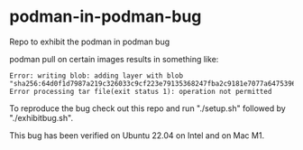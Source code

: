 # podman-in-podman-bug
Repo to exhibit the podman in podman bug

podman pull on certain images results in something like:

```
Error: writing blob: adding layer with blob "sha256:64d0f1d7987a219c326033c9cf223e79135368247fba2c9181e7077a64753961": Error processing tar file(exit status 1): operation not permitted
```

To reproduce the bug check out this repo and run "./setup.sh" followed by "./exhibitbug.sh".

This bug has been verified on Ubuntu 22.04 on Intel and on Mac M1.
